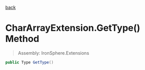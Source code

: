 ﻿

[back](/IronSphere.Extensions/types/CharArrayExtension)

# CharArrayExtension.GetType() Method

> Assembly: IronSphere.Extensions

```csharp
public Type GetType()
```



 
